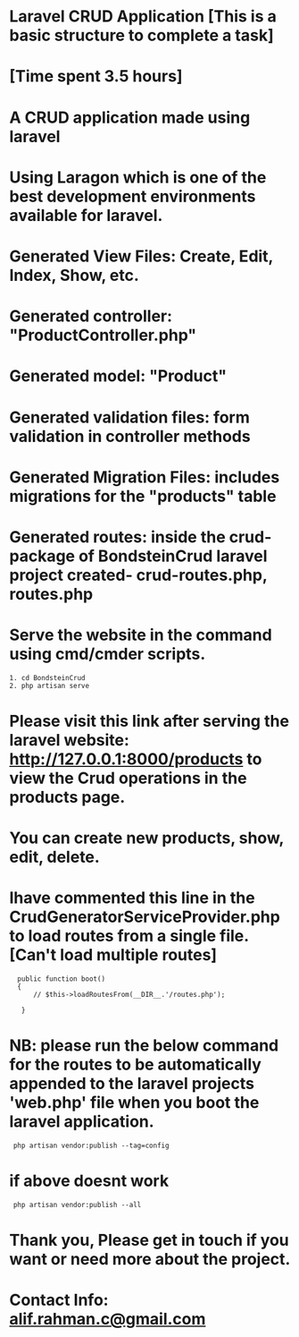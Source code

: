 # Laravel CRUD Application [This is a basic structure to complete a task]
# [Time spent 3.5 hours]

# A CRUD application made using laravel
# Using Laragon which is one of the best development environments available for laravel.

# Generated View Files: Create, Edit, Index, Show, etc.
# Generated controller: "ProductController.php"
# Generated model: "Product" 
# Generated validation files: form validation in controller methods
# Generated Migration Files: includes migrations for the "products" table
# Generated routes: inside the crud-package of BondsteinCrud laravel project created- crud-routes.php, routes.php

# Serve the website in the command using cmd/cmder scripts. 
    1. cd BondsteinCrud
    2. php artisan serve
    
# Please visit this link after serving the laravel website: http://127.0.0.1:8000/products to view the Crud operations in the products page.
# You can create new products, show, edit, delete.

# Ihave commented this line in the CrudGeneratorServiceProvider.php to load routes from a single file. [Can't load multiple routes]
      public function boot()
      {
          // $this->loadRoutesFrom(__DIR__.'/routes.php');
  
       }
       
# NB: please run the below command for the routes to be automatically appended to the laravel projects 'web.php' file when you boot the laravel application.
     php artisan vendor:publish --tag=config 
# if above doesnt work
     php artisan vendor:publish --all

# Thank you, Please get in touch if you want or need more about the project.
# Contact Info: alif.rahman.c@gmail.com
